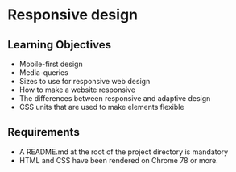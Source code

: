 # Responsive design

## Learning Objectives

- Mobile-first design
- Media-queries
- Sizes to use for responsive web design
- How to make a website responsive
- The differences between responsive and adaptive design
- CSS units that are used to make elements flexible

## Requirements

- A README.md at the root of the project directory is mandatory
- HTML and CSS have been rendered on Chrome 78 or more.


